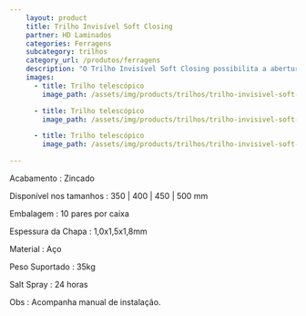 ```yaml
---
    layout: product
    title: Trilho Invisível Soft Closing
    partner: HD Laminados
    categories: Ferragens     
    subcategory: trilhos
    category_url: /produtos/ferragens
    description: "O Trilho Invisível Soft Closing possibilita a abertura total da gaveta e um fechamento suave e silencioso através do seu sistema de amortecimento integrado. Desenvolvido para ser oculto e discreto."
    images: 
      - title: Trilho telescópico
        image_path: /assets/img/products/trilhos/trilho-invisivel-soft-closing.jpg

      - title: Trilho telescópico
        image_path: /assets/img/products/trilhos/trilho-invisivel-soft-closing-spec.jpg

      - title: Trilho telescópico
        image_path: /assets/img/products/trilhos/trilho-invisivel-soft-closing-spec-2.jpg

---
```


Acabamento
: Zincado

Disponível nos tamanhos
: 350 | 400 | 450 | 500 mm

Embalagem
: 10 pares por caixa

Espessura da Chapa
: 1,0x1,5x1,8mm

Material
: Aço

Peso Suportado
: 35kg

Salt Spray
: 24 horas

Obs
: Acompanha manual de instalação.
